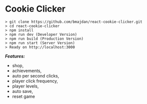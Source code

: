# Cookie Clicker

    > git clone https://github.com/bmajdan/react-cookie-clicker.git
    > cd react-cookie-clicker
    > npm install
    > npm run dev (Developer Version)
    > npm run build (Production Version)
    > npm run start (Server Version)
    > Ready on http://localhost:3000

***Features:***
 - shop,
 - achievements,
 - auto per second clicks,
 - player click frequency,
 - player levels,
 - auto save,
 - reset game